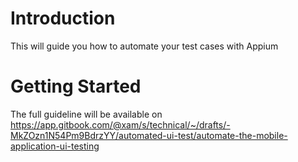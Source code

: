 # Introduction 
This will guide you how to automate your test cases with Appium

# Getting Started
The full guideline will be available on https://app.gitbook.com/@xam/s/technical/~/drafts/-MkZOzn1N54Pm9BdrzYY/automated-ui-test/automate-the-mobile-application-ui-testing
